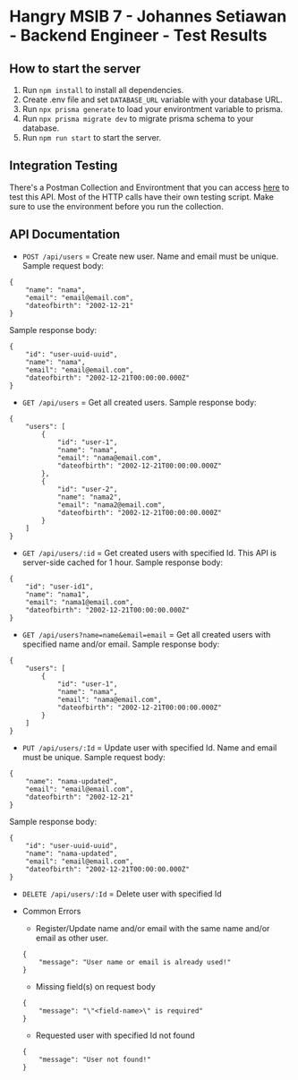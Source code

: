 # Hangry MSIB 7 - Johannes Setiawan - Backend Engineer - Test Results

## How to start the server

1. Run `npm install` to install all dependencies.
2. Create .env file and set `DATABASE_URL` variable with your database URL.
3. Run `npx prisma generate` to load your environtment variable to prisma.
4. Run `npx prisma migrate dev` to migrate prisma schema to your database.
5. Run `npm run start` to start the server.

## Integration Testing

There's a Postman Collection and Environtment that you can access [here](https://drive.google.com/drive/folders/1C2UkoLcXgA2v1CmOanqunQBez-a5UXCP?usp=sharing) to test this API. Most of the HTTP calls have their own testing script. Make sure to use the environment before you run the collection.

## API Documentation

-   `POST /api/users` = Create new user. Name and email must be unique.
    Sample request body:

```
{
    "name": "nama",
    "email": "email@email.com",
    "dateofbirth": "2002-12-21"
}
```

Sample response body:

```
{
    "id": "user-uuid-uuid",
    "name": "nama",
    "email": "email@email.com",
    "dateofbirth": "2002-12-21T00:00:00.000Z"
}
```

-   `GET /api/users` = Get all created users.
    Sample response body:

```
{
    "users": [
        {
            "id": "user-1",
            "name": "nama",
            "email": "nama@email.com",
            "dateofbirth": "2002-12-21T00:00:00.000Z"
        },
        {
            "id": "user-2",
            "name": "nama2",
            "email": "nama2@email.com",
            "dateofbirth": "2002-12-21T00:00:00.000Z"
        }
    ]
}
```

-   `GET /api/users/:id` = Get created users with specified Id. This API is server-side cached for 1 hour.
    Sample response body:

```
{
    "id": "user-id1",
    "name": "nama1",
    "email": "nama1@email.com",
    "dateofbirth": "2002-12-21T00:00:00.000Z"
}
```

-   `GET /api/users?name=name&email=email` = Get all created users with specified name and/or email.
    Sample response body:

```
{
    "users": [
        {
            "id": "user-1",
            "name": "nama",
            "email": "nama@email.com",
            "dateofbirth": "2002-12-21T00:00:00.000Z"
        }
    ]
}
```

-   `PUT /api/users/:Id` = Update user with specified Id. Name and email must be unique.
    Sample request body:

```
{
    "name": "nama-updated",
    "email": "email@email.com",
    "dateofbirth": "2002-12-21"
}
```

Sample response body:

```
{
    "id": "user-uuid-uuid",
    "name": "nama-updated",
    "email": "email@email.com",
    "dateofbirth": "2002-12-21T00:00:00.000Z"
}
```

-   `DELETE /api/users/:Id` = Delete user with specified Id

-   Common Errors

    -   Register/Update name and/or email with the same name and/or email as other user.

    ```
    {
        "message": "User name or email is already used!"
    }
    ```

    -   Missing field(s) on request body

    ```
    {
        "message": "\"<field-name>\" is required"
    }
    ```

    -   Requested user with specified Id not found

    ```
    {
        "message": "User not found!"
    }
    ```
